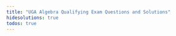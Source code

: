 ```yaml
---
title: "UGA Algebra Qualifying Exam Questions and Solutions"
hidesolutions: true
todos: true
---
```


